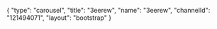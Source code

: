 {
    "type": "carousel",
    "title": "3eerew",
    "name": "3eerew",
    "channelId": "121494071",
    "layout": "bootstrap"
}